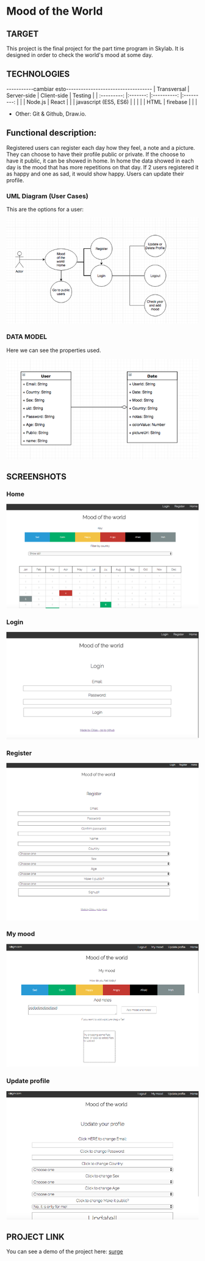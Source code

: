 
# Mood of the World


## TARGET

This project is the final project for the part time program in Skylab. It is designed in order to check the world's mood at some day.

## TECHNOLOGIES

-----------cambiar esto-----------------------------------
| Transversal | Server-side | Client-side | Testing |
| :---------: |:-------: |:----------: |:---------: |
| | Node.js | React |  |
| javascript (ES5, ES6) | |  |  |
| HTML |  firebase |  |  |

- Other:  Git & Github, Draw.io. 

## Functional description:

Registered users can register each day how they feel, a note and a picture. They can choose to have their profile public or private. If the choose to have it public, it can be showed in home.
In home the data showed in each day is the mood that has more repetitions on that day. If 2 users registered it as happy and one as sad, it would show happy.
Users can update their profile.

### UML Diagram (User Cases)


This are the options for a user:

![](./public/UML-diagram.png)



### DATA MODEL

Here we can see the properties used.

![](./public/modelo.png)



## SCREENSHOTS

### Home 


![](./public/images/home.png)

### Login

![](./public/images/login.png)

### Register
![](./public/images/register.png)


### My mood
![](./public/images/myMood-add.png)


### Update profile
![](./public/images/updateProfile.png)





## PROJECT LINK


You can see a demo of the project here: [surge](https://singing-lab.surge.sh/#/)


